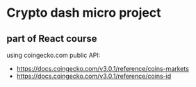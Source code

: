 # Crypto dash micro project
## part of React course

using coingecko.com public API:
- https://docs.coingecko.com/v3.0.1/reference/coins-markets
- https://docs.coingecko.com/v3.0.1/reference/coins-id

